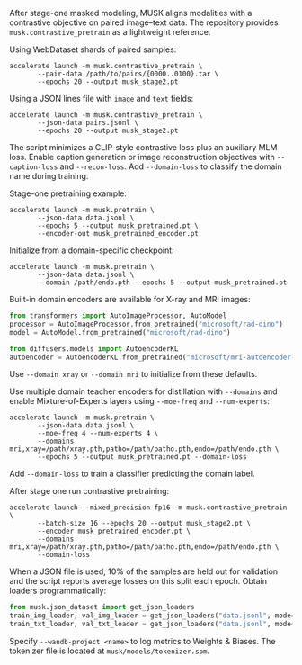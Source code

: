 After stage-one masked modeling, MUSK aligns modalities with a contrastive
objective on paired image–text data. The repository provides
`musk.contrastive_pretrain` as a lightweight reference.

Using WebDataset shards of paired samples:

```shell
accelerate launch -m musk.contrastive_pretrain \
       --pair-data /path/to/pairs/{0000..0100}.tar \
       --epochs 20 --output musk_stage2.pt
```

Using a JSON lines file with `image` and `text` fields:

```shell
accelerate launch -m musk.contrastive_pretrain \
       --json-data pairs.jsonl \
       --epochs 20 --output musk_stage2.pt
```

The script minimizes a CLIP-style contrastive loss plus an auxiliary MLM loss.
Enable caption generation or image reconstruction objectives with `--caption-loss`
and `--recon-loss`. Add `--domain-loss` to classify the domain name during training.

Stage-one pretraining example:

```shell
accelerate launch -m musk.pretrain \
       --json-data data.jsonl \
       --epochs 5 --output musk_pretrained.pt \
       --encoder-out musk_pretrained_encoder.pt
```

Initialize from a domain-specific checkpoint:

```shell
accelerate launch -m musk.pretrain \
       --json-data data.jsonl \
       --domain /path/endo.pth --epochs 5 --output musk_pretrained.pt
```

Built-in domain encoders are available for X-ray and MRI images:

```python
from transformers import AutoImageProcessor, AutoModel
processor = AutoImageProcessor.from_pretrained("microsoft/rad-dino")
model = AutoModel.from_pretrained("microsoft/rad-dino")

from diffusers.models import AutoencoderKL
autoencoder = AutoencoderKL.from_pretrained("microsoft/mri-autoencoder-v0.1")
```

Use `--domain xray` or `--domain mri` to initialize from these defaults.

Use multiple domain teacher encoders for distillation with `--domains` and
enable Mixture-of-Experts layers using `--moe-freq` and `--num-experts`:

```shell
accelerate launch -m musk.pretrain \
       --json-data data.jsonl \
       --moe-freq 4 --num-experts 4 \
       --domains mri,xray=/path/xray.pth,patho=/path/patho.pth,endo=/path/endo.pth \
       --epochs 5 --output musk_pretrained.pt --domain-loss
```

Add `--domain-loss` to train a classifier predicting the domain label.

After stage one run contrastive pretraining:

```shell
accelerate launch --mixed_precision fp16 -m musk.contrastive_pretrain \
       --batch-size 16 --epochs 20 --output musk_stage2.pt \
       --encoder musk_pretrained_encoder.pt \
       --domains mri,xray=/path/xray.pth,patho=/path/patho.pth,endo=/path/endo.pth \
       --domain-loss
```

When a JSON file is used, 10% of the samples are held out for validation and the
script reports average losses on this split each epoch. Obtain loaders
programmatically:

```python
from musk.json_dataset import get_json_loaders
train_img_loader, val_img_loader = get_json_loaders("data.jsonl", mode="image", batch_size=64, num_workers=4)
train_txt_loader, val_txt_loader = get_json_loaders("data.jsonl", mode="text", batch_size=64, num_workers=4, tokenizer=tokenizer)
```

Specify `--wandb-project <name>` to log metrics to Weights & Biases. The tokenizer
file is located at `musk/models/tokenizer.spm`.
